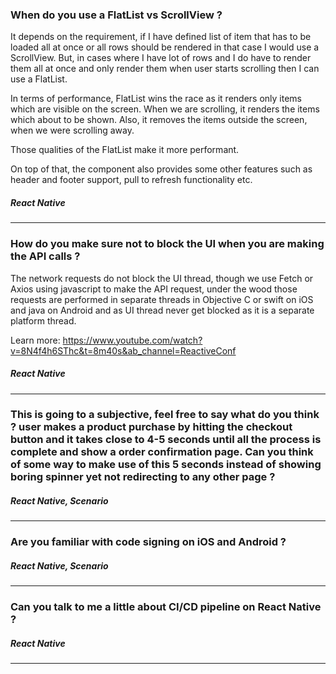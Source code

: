 ### When do you use a FlatList vs ScrollView ?

It depends on the requirement, if I have defined list of item that has to be loaded all at once or all rows should be rendered in that case I would use a ScrollView. But, in cases where I have lot of rows and I do have to render them all at once and only render them when user starts scrolling then I can use a FlatList.

In terms of performance, FlatList wins the race as it renders only items which are visible on the screen. When we are scrolling, it renders the items which about to be shown. Also, it removes the items outside the screen, when we were scrolling away.

Those qualities of the FlatList make it more performant.

On top of that, the component also provides some other features such as header and footer support, pull to refresh functionality etc.

##### React Native

---

### How do you make sure not to block the UI when you are making the API calls ?

The network requests do not block the UI thread, though we use Fetch or Axios using javascript to make the API request, under the wood those requests are performed in separate threads in Objective C or swift on iOS and java on Android and as UI thread never get blocked as it is a separate platform thread.

Learn more: https://www.youtube.com/watch?v=8N4f4h6SThc&t=8m40s&ab_channel=ReactiveConf

##### React Native

---

### This is going to a subjective, feel free to say what do you think ? user makes a product purchase by hitting the checkout button and it takes close to 4-5 seconds until all the process is complete and show a order confirmation page. Can you think of some way to make use of this 5 seconds instead of showing boring spinner yet not redirecting to any other page ?

##### React Native, Scenario

---

### Are you familiar with code signing on iOS and Android ?

##### React Native, Scenario

---

### Can you talk to me a little about CI/CD pipeline on React Native ?

##### React Native

---
